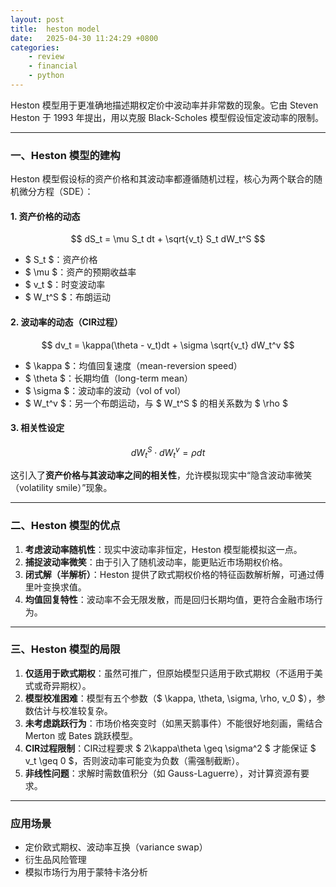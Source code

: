```yaml
---
layout: post
title:  heston model
date:   2025-04-30 11:24:29 +0800
categories: 
    - review 
    - financial
    - python
---
```


<script>
  MathJax = {
    tex: {
      inlineMath: [['$', '$'], ['\\(', '\\)']],
      displayMath: [['$$', '$$'], ['\\[', '\\]']]
    }
  };
</script>
<script src="https://cdn.jsdelivr.net/npm/mathjax@3/es5/tex-mml-chtml.js"></script>

Heston 模型用于更准确地描述期权定价中波动率并非常数的现象。它由 Steven Heston 于 1993 年提出，用以克服 Black-Scholes 模型假设恒定波动率的限制。

---

### 一、Heston 模型的建构

Heston 模型假设标的资产价格和其波动率都遵循随机过程，核心为两个联合的随机微分方程（SDE）：

#### 1. 资产价格的动态
$$
dS_t = \mu S_t dt + \sqrt{v_t} S_t dW_t^S
$$

- $ S_t $：资产价格
- $ \mu $：资产的预期收益率
- $ v_t $：时变波动率
- $ W_t^S $：布朗运动

#### 2. 波动率的动态（CIR过程）
$$
dv_t = \kappa(\theta - v_t)dt + \sigma \sqrt{v_t} dW_t^v
$$

- $ \kappa $：均值回复速度（mean-reversion speed）
- $ \theta $：长期均值（long-term mean）
- $ \sigma $：波动率的波动（vol of vol）
- $ W_t^v $：另一个布朗运动，与 $ W_t^S $ 的相关系数为 $ \rho $

#### 3. 相关性设定
$$
dW_t^S \cdot dW_t^v = \rho dt
$$

这引入了**资产价格与其波动率之间的相关性**，允许模拟现实中“隐含波动率微笑（volatility smile）”现象。

---

### 二、Heston 模型的优点

1. **考虑波动率随机性**：现实中波动率非恒定，Heston 模型能模拟这一点。
2. **捕捉波动率微笑**：由于引入了随机波动率，能更贴近市场期权价格。
3. **闭式解（半解析）**：Heston 提供了欧式期权价格的特征函数解析解，可通过傅里叶变换求值。
4. **均值回复特性**：波动率不会无限发散，而是回归长期均值，更符合金融市场行为。

---

### 三、Heston 模型的局限

1. **仅适用于欧式期权**：虽然可推广，但原始模型只适用于欧式期权（不适用于美式或奇异期权）。
2. **模型校准困难**：模型有五个参数（$ \kappa, \theta, \sigma, \rho, v_0 $），参数估计与校准较复杂。
3. **未考虑跳跃行为**：市场价格突变时（如黑天鹅事件）不能很好地刻画，需结合 Merton 或 Bates 跳跃模型。
4. **CIR过程限制**：CIR过程要求 $ 2\kappa\theta \geq \sigma^2 $ 才能保证 $ v_t \geq 0 $，否则波动率可能变为负数（需强制截断）。
5. **非线性问题**：求解时需数值积分（如 Gauss-Laguerre），对计算资源有要求。

---

### 应用场景

- 定价欧式期权、波动率互换（variance swap）
- 衍生品风险管理
- 模拟市场行为用于蒙特卡洛分析

